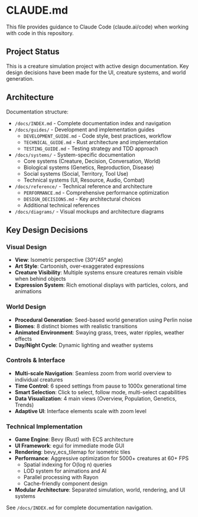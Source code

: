 # CLAUDE.md

This file provides guidance to Claude Code (claude.ai/code) when working with code in this repository.

## Project Status

This is a creature simulation project with active design documentation. Key design decisions have been made for the UI, creature systems, and world generation.

## Architecture

Documentation structure:
- `/docs/INDEX.md` - Complete documentation index and navigation
- `/docs/guides/` - Development and implementation guides
  - `DEVELOPMENT_GUIDE.md` - Code style, best practices, workflow
  - `TECHNICAL_GUIDE.md` - Rust architecture and implementation
  - `TESTING_GUIDE.md` - Testing strategy and TDD approach
- `/docs/systems/` - System-specific documentation
  - Core systems (Creature, Decision, Conversation, World)
  - Biological systems (Genetics, Reproduction, Disease)
  - Social systems (Social, Territory, Tool Use)
  - Technical systems (UI, Resource, Audio, Combat)
- `/docs/reference/` - Technical reference and architecture
  - `PERFORMANCE.md` - Comprehensive performance optimization
  - `DESIGN_DECISIONS.md` - Key architectural choices
  - Additional technical references
- `/docs/diagrams/` - Visual mockups and architecture diagrams

## Key Design Decisions

### Visual Design
- **View**: Isometric perspective (30°/45° angle)
- **Art Style**: Cartoonish, over-exaggerated expressions
- **Creature Visibility**: Multiple systems ensure creatures remain visible when behind objects
- **Expression System**: Rich emotional displays with particles, colors, and animations

### World Design
- **Procedural Generation**: Seed-based world generation using Perlin noise
- **Biomes**: 8 distinct biomes with realistic transitions
- **Animated Environment**: Swaying grass, trees, water ripples, weather effects
- **Day/Night Cycle**: Dynamic lighting and weather systems

### Controls & Interface
- **Multi-scale Navigation**: Seamless zoom from world overview to individual creatures
- **Time Control**: 6 speed settings from pause to 1000x generational time
- **Smart Selection**: Click to select, follow mode, multi-select capabilities
- **Data Visualization**: 4 main views (Overview, Population, Genetics, Trends)
- **Adaptive UI**: Interface elements scale with zoom level

### Technical Implementation
- **Game Engine**: Bevy (Rust) with ECS architecture
- **UI Framework**: egui for immediate mode GUI
- **Rendering**: bevy_ecs_tilemap for isometric tiles
- **Performance**: Aggressive optimization for 5000+ creatures at 60+ FPS
  - Spatial indexing for O(log n) queries
  - LOD system for animations and AI
  - Parallel processing with Rayon
  - Cache-friendly component design
- **Modular Architecture**: Separated simulation, world, rendering, and UI systems

See `/docs/INDEX.md` for complete documentation navigation.